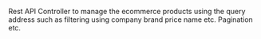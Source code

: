 Rest API Controller to manage the ecommerce products using the query address 
such as filtering using company brand price name etc.
Pagination 
etc. 
